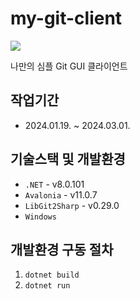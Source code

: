 # my-git-client

![](https://res.cloudinary.com/dbrgfvqgb/image/upload/v1723079531/mygitclient_t87mmf.jpg)

나만의 심플 Git GUI 클라이언트

## 작업기간

- 2024.01.19. ~ 2024.03.01.

## 기술스택 및 개발환경

- `.NET` - v8.0.101
- `Avalonia` - v11.0.7
- `LibGit2Sharp` - v0.29.0
- `Windows`

## 개발환경 구동 절차

1. `dotnet build`
2. `dotnet run`
